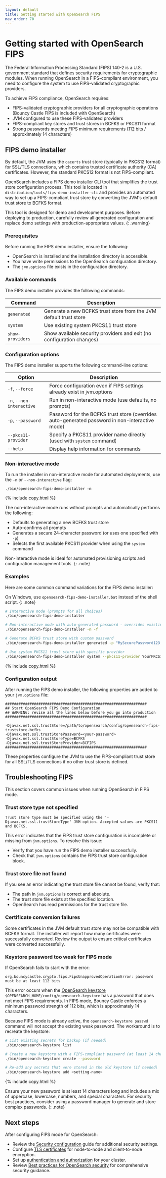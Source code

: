 ```yaml
---
layout: default
title: Getting started with OpenSearch FIPS
nav_order: 70
---
```


# Getting started with OpenSearch FIPS

The Federal Information Processing Standard (FIPS) 140-2 is a U.S. government standard that defines security requirements for cryptographic modules. When running OpenSearch in a FIPS-compliant environment, you need to configure the system to use FIPS-validated cryptographic providers.

To achieve FIPS compliance, OpenSearch requires:

- FIPS-validated cryptographic providers for all cryptographic operations (Bouncy Castle FIPS is included with OpenSearch)
- JVM configured to use these FIPS-validated providers
- FIPS-compliant key stores and trust stores in BCFKS or PKCS11 format
- Strong passwords meeting FIPS minimum requirements (112 bits / approximately 14 characters)

## FIPS demo installer

By default, the JVM uses the `cacerts` trust store (typically in PKCS12 format) for SSL/TLS connections, which contains trusted certificate authority (CA) certificates. However, the standard PKCS12 format is not FIPS-compliant.

OpenSearch includes a FIPS demo installer CLI tool that simplifies the trust store configuration process. This tool is located in `distribution/tools/fips-demo-installer-cli` and provides an automated way to set up a FIPS-compliant trust store by converting the JVM's default trust store to BCFKS format.

This tool is designed for demo and development purposes. Before deploying to production, carefully review all generated configuration and replace demo settings with production-appropriate values.
{: .warning}

### Prerequisites

Before running the FIPS demo installer, ensure the following:

- OpenSearch is installed and the installation directory is accessible.
- You have write permissions to the OpenSearch configuration directory.
- The `jvm.options` file exists in the configuration directory.

### Available commands

The FIPS demo installer provides the following commands:

| Command | Description |
|---------|-------------|
| `generated` | Generate a new BCFKS trust store from the JVM default trust store |
| `system` | Use existing system PKCS11 trust store |
| `show-providers` | Show available security providers and exit (no configuration changes) |

### Configuration options

The FIPS demo installer supports the following command-line options:

| Option | Description |
|--------|-------------|
| `-f`, `--force` | Force configuration even if FIPS settings already exist in jvm.options |
| `-n`, `--non-interactive` | Run in non-interactive mode (use defaults, no prompts) |
| `-p`, `--password` | Password for the BCFKS trust store (overrides auto-generated password in non-interactive mode) |
| `--pkcs11-provider` | Specify a PKCS11 provider name directly (used with `system` command) |
| `--help` | Display help information for commands |

### Non-interactive mode

To run the installer in non-interactive mode for automated deployments, use the `-n` or `--non-interactive` flag:

```
./bin/opensearch-fips-demo-installer -n
```
{% include copy.html %}

The non-interactive mode runs without prompts and automatically performs the following:

- Defaults to generating a new BCFKS trust store
- Auto-confirms all prompts
- Generates a secure 24-character password (or uses one specified with `-p`)
- Selects the first available PKCS11 provider when using the `system` command

Non-interactive mode is ideal for automated provisioning scripts and configuration management tools.
{: .note}

### Examples

Here are some common command variations for the FIPS demo installer:

On Windows, use `opensearch-fips-demo-installer.bat` instead of the shell script.
{: .note}

```bash
# Interactive mode (prompts for all choices)
./bin/opensearch-fips-demo-installer

# Non-interactive mode with auto-generated password - overrides existing FIPS configuration
./bin/opensearch-fips-demo-installer -n -f

# Generate BCFKS trust store with custom password
./bin/opensearch-fips-demo-installer generated -p "MySecurePassword123!"

# Use system PKCS11 trust store with specific provider
./bin/opensearch-fips-demo-installer system --pkcs11-provider YourPKCS11-Provider
```
{% include copy.html %}

### Configuration output

After running the FIPS demo installer, the following properties are added to your `jvm.options` file:

```
################################################################
## Start OpenSearch FIPS Demo Configuration
## WARNING: revise all the lines below before you go into production
################################################################

-Djavax.net.ssl.trustStore=/path/to/opensearch/config/opensearch-fips-truststore.bcfks
-Djavax.net.ssl.trustStorePassword=<your-password>
-Djavax.net.ssl.trustStoreType=BCFKS
-Djavax.net.ssl.trustStoreProvider=BCFIPS
################################################################
```

These properties configure the JVM to use the FIPS-compliant trust store for all SSL/TLS connections if no other trust store is defined.

## Troubleshooting FIPS

This section covers common issues when running OpenSearch in FIPS mode.

### Trust store type not specified

```
Trust store type must be specified using the '-Djavax.net.ssl.trustStoreType' JVM option. Accepted values are PKCS11 and BCFKS.
```

This error indicates that the FIPS trust store configuration is incomplete or missing from `jvm.options`. To resolve this issue:

- Verify that you have run the FIPS demo installer successfully.
- Check that `jvm.options` contains the FIPS trust store configuration block.

### Trust store file not found

If you see an error indicating the trust store file cannot be found, verify that:

- The path in `jvm.options` is correct and absolute.
- The trust store file exists at the specified location.
- OpenSearch has read permissions for the trust store file.

### Certificate conversion failures

Some certificates in the JVM default trust store may not be compatible with BCFKS format. The installer will report how many certificates were successfully converted. Review the output to ensure critical certificates were converted successfully.

### Keystore password too weak for FIPS mode

If OpenSearch fails to start with the error:

```
org.bouncycastle.crypto.fips.FipsUnapprovedOperationError: password must be at least 112 bits
```

This error occurs when the [OpenSearch keystore]({{site.url}}{{site.baseurl}}/install-and-configure/configuring-opensearch/security-settings/#password-protection) `$OPENSEARCH_HOME/config/opensearch.keystore` has a password that does not meet FIPS requirements. In FIPS mode, Bouncy Castle enforces a minimum password strength of 112 bits, which is approximately 14 characters.

Because FIPS mode is already active, the `opensearch-keystore passwd` command will not accept the existing weak password. The workaround is to recreate the keystore:

```bash
# List existing secrets for backup (if needed)
./bin/opensearch-keystore list

# Create a new keystore with a FIPS-compliant password (at least 14 characters)
./bin/opensearch-keystore create --password

# Re-add any secrets that were stored in the old keystore (if needed)
./bin/opensearch-keystore add <setting-name>
```
{% include copy.html %}

Ensure your new password is at least 14 characters long and includes a mix of uppercase, lowercase, numbers, and special characters. For security best practices, consider using a password manager to generate and store complex passwords.
{: .note}

## Next steps

After configuring FIPS mode for OpenSearch:

- Review the [Security configuration]({{site.url}}{{site.baseurl}}/security/configuration/index/) guide for additional security settings.
- Configure [TLS certificates]({{site.url}}{{site.baseurl}}/security/configuration/tls/) for node-to-node and client-to-node encryption.
- Set up [authentication and authorization]({{site.url}}{{site.baseurl}}/security/configuration/configuration/) for your cluster.
- Review [Best practices for OpenSearch security]({{site.url}}{{site.baseurl}}/security/configuration/best-practices/) for comprehensive security guidance.
